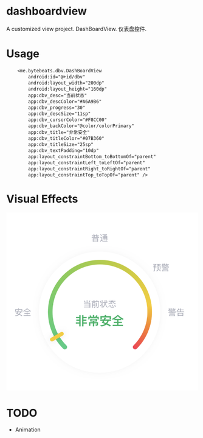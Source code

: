 # dashboardview
A customized view project. DashBoardView. 仪表盘控件.

# Usage

```
    <me.bytebeats.dbv.DashBoardView
        android:id="@+id/dbv"
        android:layout_width="200dp"
        android:layout_height="160dp"
        app:dbv_desc="当前状态"
        app:dbv_descColor="#A6A9B6"
        app:dbv_progress="30"
        app:dbv_descSize="11sp"
        app:dbv_cursorColor="#F8CC00"
        app:dbv_backColor="@color/colorPrimary"
        app:dbv_title="非常安全"
        app:dbv_titleColor="#07B360"
        app:dbv_titleSize="25sp"
        app:dbv_textPadding="10dp"
        app:layout_constraintBottom_toBottomOf="parent"
        app:layout_constraintLeft_toLeftOf="parent"
        app:layout_constraintRight_toRightOf="parent"
        app:layout_constraintTop_toTopOf="parent" />

```

# Visual Effects

![screenshot](/app/screenshots/screen_shot_1.png)

# TODO

* Animation
